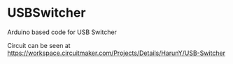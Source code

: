 # USBSwitcher

Arduino based code for USB Switcher

Circuit can be seen at https://workspace.circuitmaker.com/Projects/Details/HarunY/USB-Switcher 
